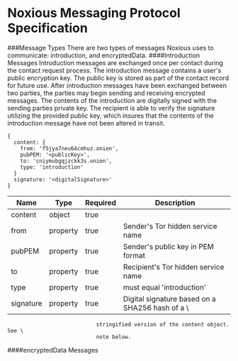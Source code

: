 Noxious Messaging Protocol Specification
==================================
###Message Types
There are two types of messages Noxious uses to communicate: introduction, and
encryptedData.
####Introduction Messages
Introduction messages are exchanged once per contact during the contact request
process.  The introduction message contains a user's public encryption key.  The
public key is stored as part of the contact record for future use.  After
introduction messages have been exchanged between two parties, the parties may
begin sending and receiving encrypted messages.  The contents of the introduction
are digitally signed with the sending parties private key.  The recipient is able
to verify the signature utilizing the provided public key, which insures that the
contents of the introduction message have not been altered in transit.
```
{
  content: {
    from: 'f5jya7neu64cmhuz.onion',
    pubPEM: '<publicKey>',
    to: 'cniymubgqjzckk3s.onion',
    type: 'introduction'
  }
  signature: '<digitalSignature>'
}
```
Name | Type | Required | Description
---- | ---- | -------- | -----------
content   | object    | true  |
from      | property  | true  | Sender's Tor hidden service name
pubPEM    | property  | true  | Sender's public key in PEM format
to        | property  | true  | Recipient's Tor hidden service name
type      | property  | true  | must equal 'introduction'
signature | property  | true  | Digital signature based on a SHA256 hash of a \
                                stringified version of the content object.  See \
                                note below.

####encryptedData Messages
